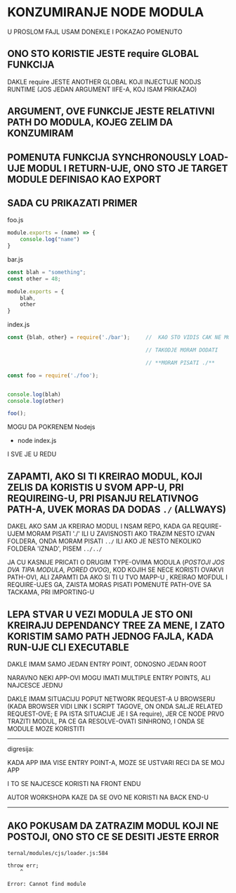 # KONZUMIRANJE NODE MODULA

U PROSLOM FAJL USAM DONEKLE I POKAZAO POMENUTO

## ONO STO KORISTIE JESTE require GLOBAL FUNKCIJA

DAKLE require JESTE ANOTHER GLOBAL KOJI INJECTUJE NODJS RUNTIME (JOS JEDAN ARGUMENT IIFE-A, KOJ ISAM PRIKAZAO)

## ARGUMENT, OVE FUNKCIJE JESTE RELATIVNI PATH DO MODULA, KOJEG ZELIM DA KONZUMIRAM

## POMENUTA FUNKCIJA SYNCHRONOUSLY LOAD-UJE MODUL I RETURN-UJE, ONO STO JE TARGET MODULE DEFINISAO KAO EXPORT

## SADA CU PRIKAZATI PRIMER

foo.js

```javascript
module.exports = (name) => {
    console.log("name")
}
```

bar.js

```javascript
const blah = "something";
const other = 48;

module.exports = {
    blah,
    other
}
```

index.js

```javascript
const {blah, other} = require('./bar');     //  KAO STO VIDIS CAK NE MORAM DA DODAJEM .js EKSTENZIJU

                                            // TAKODJE MORAM DODATI     ./

                                            // **MORAM PISATI ./**      //   !!!! NE MOZE DRUGACIJE

const foo = require('./foo');


console.log(blah)
console.log(other)

foo();
```

MOGU DA POKRENEM Nodejs

- node index.js

I SVE JE U REDU

## ZAPAMTI, AKO SI TI KREIRAO MODUL, KOJI ZELIS DA KORISTIS U SVOM APP-U, PRI REQUIREING-U, PRI PISANJU RELATIVNOG PATH-A, UVEK MORAS DA DODAS `./` (ALLWAYS)

DAKEL AKO SAM JA KREIRAO MODUL I NSAM REPO, KADA GA REQUIRE-UJEM MORAM PISATI './' ILI U ZAVISNOSTI AKO TRAZIM NESTO IZVAN FOLDERA, ONDA MORAM PISATI `../` ILI AKO JE NESTO NEKOLIKO FOLDERA 'IZNAD', PISEM `../../`

JA CU KASNIJE PRICATI O DRUGIM TYPE-OVIMA MODULA (*POSTOJI JOS DVA TIPA MODULA, PORED OVOG*), KOD KOJIH SE NECE KORISTI OVAKVI PATH-OVI, ALI ZAPAMTI DA AKO SI TI U TVO MAPP-U , KREIRAO MOFDUL I REQUIRE-UJES GA, ZAISTA MORAS PISATI POMENUTE PATH-OVE SA TACKAMA, PRI IMPORTING-U

## LEPA STVAR U VEZI MODULA JE STO ONI KREIRAJU DEPENDANCY TREE ZA MENE, I ZATO KORISTIM SAMO PATH JEDNOG FAJLA, KADA RUN-UJE CLI EXECUTABLE

DAKLE IMAM SAMO JEDAN ENTRY POINT, ODNOSNO JEDAN ROOT

NARAVNO NEKI APP-OVI MOGU IMATI MULTIPLE ENTRY POINTS, ALI NAJCESCE JEDNU

DAKLE IMAM SITUACIJU POPUT NETWORK REQUEST-A U BROWSERU (KADA BROWSER VIDI LINK I SCRIPT TAGOVE, ON ONDA SALJE RELATED REQUEST-OVE; E PA ISTA SITUACIJE JE I SA require), JER CE NODE PRVO TRAZITI MODUL, PA CE GA RESOLVE-OVATI SINHRONO, I ONDA SE MODULE MOZE KORISTITI

******

digresija:

KADA APP IMA VISE ENTRY POINT-A, MOZE SE USTVARI RECI DA SE MOJ APP

I TO SE NAJCESCE KORISTI NA FRONT ENDU

AUTOR WORKSHOPA KAZE DA SE OVO NE KORISTI NA BACK END-U

******

## AKO POKUSAM DA ZATRAZIM MODUL KOJI NE POSTOJI, ONO STO CE SE DESITI JESTE ERROR

```linux
ternal/modules/cjs/loader.js:584

throw err;
    ^

Error: Cannot find module
```
